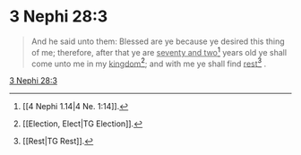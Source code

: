 # 3 Nephi 28:3

> And he said unto them: Blessed are ye because ye desired this thing of me; therefore, after that ye are <u>seventy and two</u>[^a] years old ye shall come unto me in my <u>kingdom</u>[^b]; and with me ye shall find <u>rest</u>[^c] .

[3 Nephi 28:3](https://www.churchofjesuschrist.org/study/scriptures/bofm/3-ne/28?lang=eng&id=p3#p3)


[^a]: [[4 Nephi 1.14|4 Ne. 1:14]].  
[^b]: [[Election, Elect|TG Election]].  
[^c]: [[Rest|TG Rest]].  
